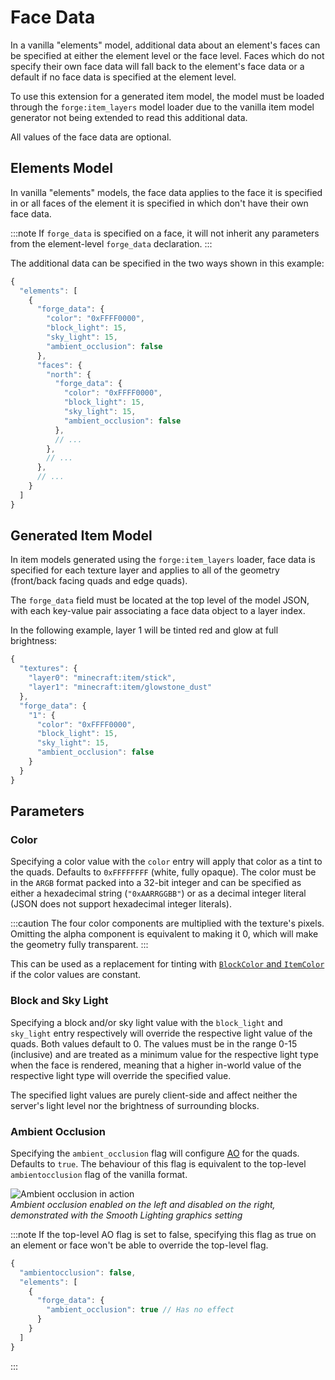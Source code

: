 Face Data
=========

In a vanilla "elements" model, additional data about an element's faces can be specified at either the element level or the face level. Faces which do not specify their own face data will fall back to the element's face data or a default if no face data is specified at the element level.

To use this extension for a generated item model, the model must be loaded through the `forge:item_layers` model loader due to the vanilla item model generator not being extended to read this additional data.

All values of the face data are optional.

Elements Model
--------------

In vanilla "elements" models, the face data applies to the face it is specified in or all faces of the element it is specified in which don't have their own face data.

:::note
If `forge_data` is specified on a face, it will not inherit any parameters from the element-level `forge_data` declaration.
:::

The additional data can be specified in the two ways shown in this example:
```js
{
  "elements": [
    {
      "forge_data": {
        "color": "0xFFFF0000",
        "block_light": 15,
        "sky_light": 15,
        "ambient_occlusion": false
      },
      "faces": {
        "north": {
          "forge_data": {
            "color": "0xFFFF0000",
            "block_light": 15,
            "sky_light": 15,
            "ambient_occlusion": false
          },
          // ...
        },
        // ...
      },
      // ...
    }
  ]
}
```

Generated Item Model
--------------------

In item models generated using the `forge:item_layers` loader, face data is specified for each texture layer and applies to all of the geometry (front/back facing quads and edge quads).

The `forge_data` field must be located at the top level of the model JSON, with each key-value pair associating a face data object to a layer index.

In the following example, layer 1 will be tinted red and glow at full brightness:
```js
{
  "textures": {
    "layer0": "minecraft:item/stick",
    "layer1": "minecraft:item/glowstone_dust"
  },
  "forge_data": {
    "1": {
      "color": "0xFFFF0000",
      "block_light": 15,
      "sky_light": 15,
      "ambient_occlusion": false
    }
  }
}
```

Parameters
----------

### Color

Specifying a color value with the `color` entry will apply that color as a tint to the quads. Defaults to `0xFFFFFFFF` (white, fully opaque). The color must be in the `ARGB` format packed into a 32-bit integer and can be specified as either a hexadecimal string (`"0xAARRGGBB"`) or as a decimal integer literal (JSON does not support hexadecimal integer literals).

:::caution
The four color components are multiplied with the texture's pixels. Omitting the alpha component is equivalent to making it 0, which will make the geometry fully transparent.
:::

This can be used as a replacement for tinting with [`BlockColor` and `ItemColor`][tinting] if the color values are constant.

### Block and Sky Light

Specifying a block and/or sky light value with the `block_light` and `sky_light` entry respectively will override the respective light value of the quads. Both values default to 0. The values must be in the range 0-15 (inclusive) and are treated as a minimum value for the respective light type when the face is rendered, meaning that a higher in-world value of the respective light type will override the specified value.

The specified light values are purely client-side and affect neither the server's light level nor the brightness of surrounding blocks.

### Ambient Occlusion

Specifying the `ambient_occlusion` flag will configure [AO] for the quads. Defaults to `true`. The behaviour of this flag is equivalent to the top-level `ambientocclusion` flag of the vanilla format.

![Ambient occlusion in action][ao_img]  
*Ambient occlusion enabled on the left and disabled on the right, demonstrated with the Smooth Lighting graphics setting*

:::note
If the top-level AO flag is set to false, specifying this flag as true on an element or face won't be able to override the top-level flag.
```js
{
  "ambientocclusion": false,
  "elements": [
    {
      "forge_data": {
        "ambient_occlusion": true // Has no effect
      }
    }
  ]
}
```
:::

[tinting]: ../../resources/client/models/tinting.md
[AO]: https://en.wikipedia.org/wiki/Ambient_occlusion
[ao_img]: /img/ambientocclusion_annotated.png